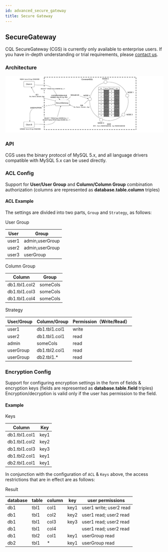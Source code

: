 ```yaml
---
id: advanced_secure_gateway
title: Secure Gateway
---
```


## SecureGateway

CQL SecureGateway (CGS) is currently only available to enterprise users. If you have in-depth understanding or trial requirements, please [contact us](mailto:info@covenantsql.io).

### Architecture

![CovenantSQL.SecureGateway](https://github.com/CovenantSQL/docs/raw/master/website/static/img/CovenantSQL.SecureGateway.png)

### API

CGS uses the binary protocol of MySQL 5.x, and all language drivers compatible with MySQL 5.x can be used directly.

### ACL Config

Support for **User/User Group** and **Column/Column Group** combination authorization (columns are represented as **database.table.column** triples)

#### ACL Example

The settings are divided into two parts, `Group` and `Strategy`, as follows:

User Group

| User  | Group           |
| ----- | --------------- |
| user1 | admin,userGroup |
| user2 | admin,userGroup |
| user3 | userGroup       |

Column Group

| Column        | Group    |
| ------------- | -------- |
| db1.tbl1.col2 | someCols |
| db1.tbl1.col3 | someCols |
| db1.tbl1.col4 | someCols |

Strategy

| User/Group | Column/Group  | Permission（Write/Read） |
| ---------- | ------------- | ---------------------- |
| user1      | db1.tbl1.col1 | write                  |
| user2      | db1.tbl1.col1 | read                   |
| admin      | someCols      | read                   |
| userGroup  | db1.tbl2.col1 | read                   |
| userGroup  | db2.tbl1.*    | read                   |

### Encryption Config

Support for configuring encryption settings in the form of fields & encryption keys (fields are represented as **database.table.field** triples) Encryption/decryption is valid only if the user has permission to the field.

#### Example

Keys

| Column        | Key  |
| ------------- | ---- |
| db1.tbl1.col1 | key1 |
| db1.tbl1.col2 | key2 |
| db1.tbl1.col3 | key3 |
| db1.tbl2.col1 | key1 |
| db2.tbl1.col1 | key1 |

In conjunction with the configuration of `ACL` & `Keys` above, the access restrictions that are in effect are as follows:

Result

| database | table | column | key  | user permissions        |
| -------- | ----- | ------ | ---- | ----------------------- |
| db1      | tbl1  | col1   | key1 | user1 write; user2 read |
| db1      | tbl1  | col2   | key2 | user1 read; user2 read  |
| db1      | tbl1  | col3   | key3 | user1 read; user2 read  |
| db1      | tbl1  | col4   |      | user1 read; user2 read  |
| db1      | tbl2  | col1   | key1 | userGroup read          |
| db2      | tbl1  | *      | key1 | userGroup read          |